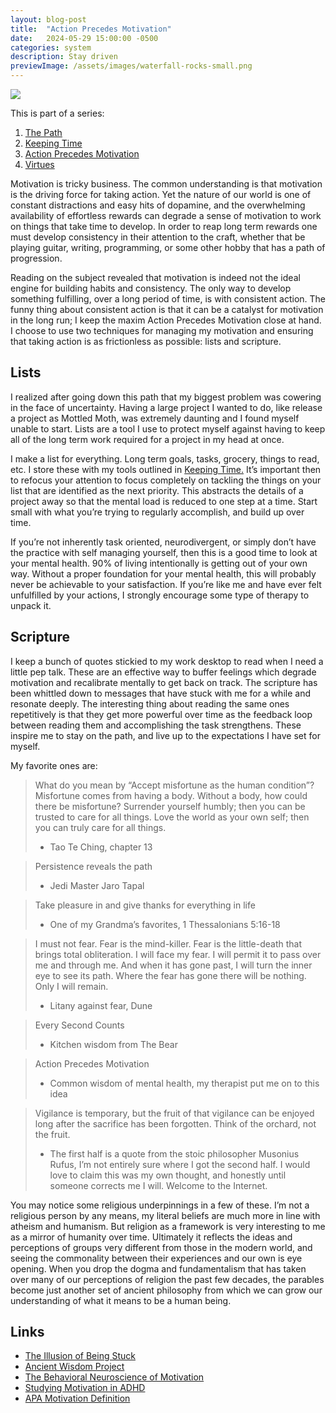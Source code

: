 ```yaml
---
layout: blog-post
title:  "Action Precedes Motivation"
date:   2024-05-29 15:00:00 -0500
categories: system
description: Stay driven
previewImage: /assets/images/waterfall-rocks-small.png
---
```


<div class="album-art">
    <img src="/assets/images/waterfall-rocks.png" />
</div>

This is part of a series:
1. [The Path](/system/2024/02/02/the-path.html)
2. [Keeping Time](/system/2024/03/27/keeping-time.html)
3. [Action Precedes Motivation](/system/2024/05/29/action-precedes-motivation.html)
4. [Virtues](/system/2024/08/14/virtues.html)

Motivation is tricky business. The common understanding is that motivation is the driving force for taking action. Yet the nature of our world is one of constant distractions and easy hits of dopamine, and the overwhelming availability of effortless rewards can degrade a sense of motivation to work on things that take time to develop. In order to reap long term rewards one must develop consistency in their attention to the craft, whether that be playing guitar, writing, programming, or some other hobby that has a path of progression.

Reading on the subject revealed that motivation is indeed not the ideal engine for building habits and consistency. The only way to develop something fulfilling, over a long period of time, is with consistent action. The funny thing about consistent action is that it can be a catalyst for motivation in the long run; I keep the maxim Action Precedes Motivation close at hand. I choose to use two techniques for managing my motivation and ensuring that taking action is as frictionless as possible: lists and scripture.

## Lists

I realized after going down this path that my biggest problem was cowering in the face of uncertainty. Having a large project I wanted to do, like release a project as Mottled Moth, was extremely daunting and I found myself unable to start. Lists are a tool I use to protect myself against having to keep all of the long term work required for a project in my head at once.

I make a list for everything. Long term goals, tasks, grocery, things to read, etc. I store these with my tools outlined in [Keeping Time.](/system/2024/03/27/keeping-time.html) It’s important then to refocus your attention to focus completely on tackling the things on your list that are identified as the next priority. This abstracts the details of a project away so that the mental load is reduced to one step at a time. Start small with what you’re trying to regularly accomplish, and build up over time.

If you’re not inherently task oriented, neurodivergent, or simply don’t have the practice with self managing yourself, then this is a good time to look at your mental health. 90% of living intentionally is getting out of your own way. Without a proper foundation for your mental health, this will probably never be achievable to your satisfaction. If you’re like me and have ever felt unfulfilled by your actions, I strongly encourage some type of therapy to unpack it.

## Scripture

I keep a bunch of quotes stickied to my work desktop to read when I need a little pep talk. These are an effective way to buffer feelings which degrade motivation and recalibrate mentally to get back on track. The scripture has been whittled down to messages that have stuck with me for a while and resonate deeply. The interesting thing about reading the same ones repetitively is that they get more powerful over time as the feedback loop between reading them and accomplishing the task strengthens. These inspire me to stay on the path, and live up to the expectations I have set for myself.

My favorite ones are:

> What do you mean by “Accept misfortune as the human condition”? Misfortune comes from having a body. Without a body, how could there be misfortune? Surrender yourself humbly; then you can be trusted to care for all things. Love the world as your own self; then you can truly care for all things.
> - Tao Te Ching, chapter 13

> Persistence reveals the path 
> - Jedi Master Jaro Tapal

> Take pleasure in and give thanks for everything in life
> - One of my Grandma’s favorites, 1 Thessalonians 5:16-18

> I must not fear.
> Fear is the mind-killer.
> Fear is the little-death that brings total obliteration.
> I will face my fear.
> I will permit it to pass over me and through me.
> And when it has gone past, I will turn the inner eye to see its path.
> Where the fear has gone
> there will be nothing. 
> Only I will remain.
> - Litany against fear, Dune

> Every Second Counts
> - Kitchen wisdom from The Bear

> Action Precedes Motivation
> - Common wisdom of mental health, my therapist put me on to this idea

> Vigilance is temporary, but the fruit of that vigilance can be enjoyed long after the sacrifice has been forgotten.
> Think of the orchard, not the fruit.
> - The first half is a quote from the stoic philosopher Musonius Rufus, I’m not entirely sure where I got the second half. I would love to claim this was my own thought, and honestly until someone corrects me I will. Welcome to the Internet.

You may notice some religious underpinnings in a few of these. I’m not a religious person by any means, my literal beliefs are much more in line with atheism and humanism. But religion as a framework is very interesting to me as a mirror of humanity over time. Ultimately it reflects the ideas and perceptions of groups very different from those in the modern world, and seeing the commonality between their experiences and our own is eye opening. When you drop the dogma and fundamentalism that has taken over many of our perceptions of religion the past few decades, the parables become just another set of ancient philosophy from which we can grow our understanding of what it means to be a human being.

## Links
* [The Illusion of Being Stuck](https://the-simulation-strategists.beehiiv.com/p/being-stuck)
* [Ancient Wisdom Project](https://theancientwisdomproject.com/)
* [The Behavioral Neuroscience of Motivation](https://www.ncbi.nlm.nih.gov/pmc/articles/PMC4864984/)
* [Studying Motivation in ADHD](https://pubmed.ncbi.nlm.nih.gov/34794343/)
* [APA Motivation Definition](https://dictionary.apa.org/motivation)